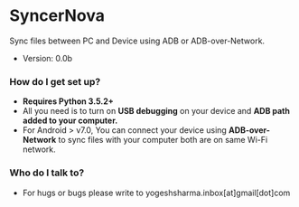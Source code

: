 # SyncerNova #

Sync files between PC and Device using ADB or ADB-over-Network.

* Version: 0.0b

### How do I get set up? ###
* **Requires Python 3.5.2+**
* All you need is to turn on **USB debugging** on your device and **ADB path added to your computer.**
* For Android > v7.0, You can connect your device using **ADB-over-Network** to sync files with your computer both are on same Wi-Fi network.


### Who do I talk to? ###

* For hugs or bugs please write to yogeshsharma.inbox[at]gmail[dot]com